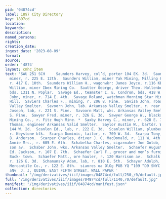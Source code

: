 ```yaml
---
pid: '04874cd'
label: 1897 City Directory
key: 1897cd
location: 
keywords: 
description: 
named_persons: 
rights: 
creation_date: 
ingest_date: '2023-08-09'
format: 
source: 
order: '4874'
layout: cmhc_item
text: 'SAU 251 SCH     Saunders Harvey, col’d, porter 104 EK. 3d.  Saunders John,
  miner, r. 225 E. 12th.  Saunders William, miner Yak Mining, Milling & Tunnel Co.,
  r. 417 E. 10th.  Saunders William H., wagonwkr: James Joyce, r.116 KE. 6th.  Saundry
  William, miner Ibex Mining Co.  Sautter George, driver Theo. Nollenberger & Co.,
  bds. 1311 N. Poplar.  Savage Ed., teamster I. E. Condron, bds. 418 W. Chestnut.  Savage
  John, miner, r. 714 E. 4th.  Savage Roland, watchman Morning Star Mine, r. Carbonate
  Hill.  Saviers Charles F., mining, r. 206 8. Pine.  Savisa John, roaster Arkansas
  Valley Smelter.  Savoorn John, lab. Arkansas Valley Smelter, r. rear 145 W. Front.  Savoorn
  Joseph, lab, r. 221 S. Pine.  Savoorn Matt, wks. Arkansas Valley Smelter, r. 221
  S. Pine.  Sawyer Fred, miner, r. 326 E. 3d.  Sawyer George W., blacksmith New Elkhorn
  Mining Co., r. Fitz Hugh Mine. *  Saxby Harvey C., miner, r. 628 E. 7th. .  Sayers
  Thomas, engineer Arkansas Valid Smelter.  Saylor Austin W., bartdr. W. G. McKay,
  144 W. 2d.  Scanlon Ed., lab, r. 222 E. 3d.  Scanlon William, plumber Priddy & Baker,
  r. Keystone blk.  Scarpa Dominic, tailor, r. 709 W. 3d.  Scarpa Tony, tailor W.
  B. Anderson.  Scarper Charles, driver J. C. MacDonald, r. 111 W, 4th.  Schabelka
  Annie Mrs., r. 605 E. 6th.  Schabelka Charles, cigarmaker Joe Golob, r. 109 Harri-
  son av.  Schaber John, wks. Arkansas Valley Smelter.  Schaefer Augustus W., tailor
  Ed. Jackson, r. 107 E. 7th.  Schaefer Carl F., grocer and men’s furnishing goods,
  Buck- town.  Schaefer Matt., ore hauler, r. 120 Harrison av.  Schalk Rudolph, lab,
  r. 126 E. 3d.  Schamunsky Adam, lab, r. 810 E. 5th.  Schayer Adolph, pres’t Schayer
  Mercantile Co., r. 122 E. 8th.  sianres oa OlOg PUB YQ “109 “D9 SNYC 3018 IHL  ‘SHT
  aNv  J. J, QUINN, EAST FIFTH STREET. WALL PAPER '
thumbnail: "/img/derivatives/iiif/images/04874cd/full/250,/0/default.jpg"
full: "/img/derivatives/iiif/images/04874cd/full/1140,/0/default.jpg"
manifest: "/img/derivatives/iiif/04874cd/manifest.json"
collection: directories
---
```

